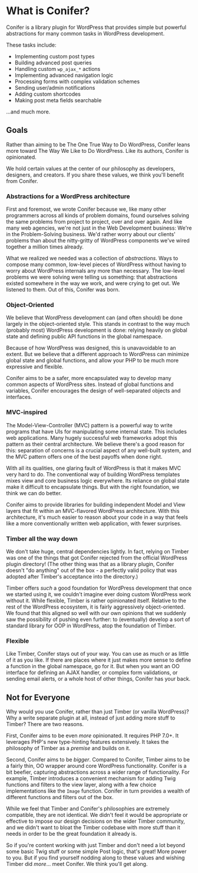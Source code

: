 # What is Conifer?

Conifer is a library plugin for WordPress that provides
simple but powerful abstractions for many common tasks in
WordPress development.

These tasks include:

* Implementing custom post types
* Building advanced post queries
* Handling custom `wp_ajax_*` actions
* Implementing advanced navigation logic
* Processing forms with complex validation schemes
* Sending user/admin notifications
* Adding custom shortcodes
* Making post meta fields searchable

...and much more.

## Goals

Rather than aiming to be The One True Way to Do WordPress, Conifer leans more toward The Way We Like to Do WordPress. Like its authors, Conifer is opinionated.

We hold certain values at the center of our philosophy as developers, designers, and creators. If you share these values, we think you'll benefit from Conifer.

### Abstractions for a WordPress architecture

First and foremost, we wrote Conifer because we, like
many other programmers across all kinds of problem domains,
found ourselves solving the same problems from project to
project, over and over again. And like many web agencies,
we're not just in the Web Development business: We're in
the Problem-Solving business. We'd rather worry about
our clients' problems than about the nitty-gritty of
WordPress components we've wired together a million
times already.

What we realized we needed was a collection of _abstractions_.
Ways to compose many common, low-level pieces of WordPress
without having to worry about WordPress internals any more
than necessary. The low-level problems we were solving
were telling us something: that abstractions existed somewhere
in the way we work, and were crying to get out. We listened
to them. Out of this, Conifer was born.

### Object-Oriented

We believe that WordPress development can
(and often should) be done largely in the object-oriented style.
This stands in contrast to the way much (probably most)
WordPress development is done: relying heavily on global
state and defining public API functions in the global
namespace.

Because of how WordPress was designed, this is
unavavoidable to an extent. But we believe that a different
approach to WordPress can minimize global state and global
functions, and allow your PHP to be much more expressive
and flexible.

Conifer aims to be a safer, more encapsulated way to develop many common aspects of WordPress sites. Instead of global functions and variables, Conifer encourages the design of well-separated objects and interfaces.

### MVC-inspired

The Model-View-Controller (MVC) pattern is a powerful way to
write programs that have UIs for manipulating some internal
state. This includes web applications. Many hugely successful
web frameworks adopt this pattern as their central
architecture. We believe there's a good reason for this:
separation of concerns is a crucial aspect of any well-built
system, and the MVC pattern offers one of the best payoffs
when done right.

With all its qualities, one glaring fault of WordPress is that
it makes MVC very hard to do. The conventional way of building
WordPress templates mixes view and core business logic
everywhere. Its reliance on global state make it difficult
to encapsulate things. But with the right foundation, we think we can do
better.

Conifer aims to provide libraries for building independent
Model and View layers that fit within an MVC-flavored
WordPress architecture. With this architecture, it's much
easier to reason about your code in a way that feels like
a more conventionally written web application, with fewer
surprises.

### Timber all the way down

We don't take huge, central dependencies lightly. In fact,
relying on Timber was one of the things that got Conifer
rejected from the official WordPress plugin directory!
(The other thing was that as a library plugin, Conifer doesn't
"do anything" out of the box - a perfectly valid policy that
was adopted after Timber's acceptance into the directory.)

Timber offers _such_ a good foundation for WordPress development that once we started using it, we couldn't imagine ever doing custom WordPress work without it. While flexible, Timber is rather opinionated itself. Relative to the rest of the WordPress ecosystem, it is fairly aggressively object-oriented. We found that this aligned so well with our own opinions that we suddenly saw the possibility of pushing even further: to (eventually) develop a sort of standard library for OOP in WordPress, atop the foundation of Timber.

### Flexible

Like Timber, Conifer stays out of your way. You can use as much or as little of it as you like. If there are places where it just makes more sense to define a function in the global namespace, go for it. But when you want an OO interface for defining an AJAX handler, or complex form validations, or sending email alerts, or a whole host of other things, Conifer has your back.

## Not for Everyone

Why would you use Conifer, rather than just Timber (or vanilla WordPress)? Why a write separate plugin at all, instead of just adding more stuff to Timber? There are two reasons.

First, Conifer aims to be even _more_ opinionated. It requires PHP 7.0+. It leverages PHP's new type-hinting features extensively. It takes the philosophy of Timber as a _premise_ and builds on it.

Second, Conifer aims to be _bigger_. Compared to Conifer, Timber aims to be a fairly thin, OO wrapper around core WordPress functionality. Conifer is a bit beefier, capturing abstractions across a wider range of functionality. For example, Timber introduces a convenient mechanism for adding Twig functions and filters to the view layer, along with a few choice implementations like the `Image` function. Conifer in turn provides a wealth of different functions and filters out of the box.

While we feel that Timber and Conifer's philosophies are extremely compatible, they are not identical. We didn't feel it would be appropriate or effective to impose our design decisions on the wider Timber community, and we didn't want to bloat the Timber codebase with more stuff than it needs in order to be the great foundation it already is.

So if you're content working with just Timber and don't need a lot beyond some basic Twig stuff or some simple Post logic, that's great! More power to you. But if you find yourself nodding along to these values and wishing Timber did _more_... meet Conifer. We think you'll get along.
